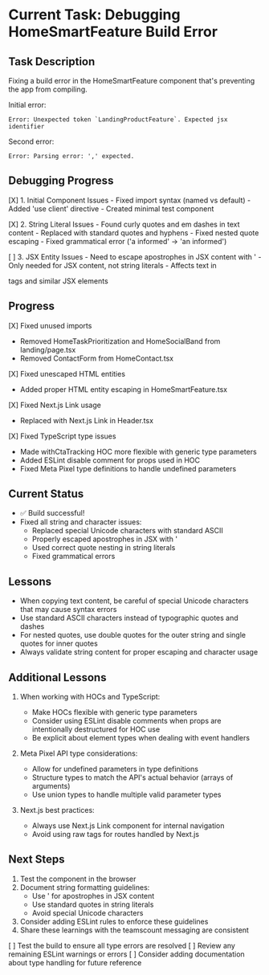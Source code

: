 # Current Task: Debugging HomeSmartFeature Build Error

## Task Description
Fixing a build error in the HomeSmartFeature component that's preventing the app from compiling.

Initial error:
```
Error: Unexpected token `LandingProductFeature`. Expected jsx identifier
```

Second error:
```
Error: Parsing error: ',' expected.
```

## Debugging Progress
[X] 1. Initial Component Issues
    - Fixed import syntax (named vs default)
    - Added 'use client' directive
    - Created minimal test component

[X] 2. String Literal Issues
    - Found curly quotes and em dashes in text content
    - Replaced with standard quotes and hyphens
    - Fixed nested quote escaping
    - Fixed grammatical error ('a informed' -> 'an informed')

[ ] 3. JSX Entity Issues
    - Need to escape apostrophes in JSX content with &apos;
    - Only needed for JSX content, not string literals
    - Affects text in <p> tags and similar JSX elements

## Progress

[X] Fixed unused imports
  - Removed HomeTaskPrioritization and HomeSocialBand from landing/page.tsx
  - Removed ContactForm from HomeContact.tsx

[X] Fixed unescaped HTML entities
  - Added proper HTML entity escaping in HomeSmartFeature.tsx

[X] Fixed Next.js Link usage
  - Replaced <a> with Next.js Link in Header.tsx

[X] Fixed TypeScript type issues
  - Made withCtaTracking HOC more flexible with generic type parameters
  - Added ESLint disable comment for props used in HOC
  - Fixed Meta Pixel type definitions to handle undefined parameters

## Current Status
- ✅ Build successful!
- Fixed all string and character issues:
  - Replaced special Unicode characters with standard ASCII
  - Properly escaped apostrophes in JSX with &apos;
  - Used correct quote nesting in string literals
  - Fixed grammatical errors

## Lessons
- When copying text content, be careful of special Unicode characters that may cause syntax errors
- Use standard ASCII characters instead of typographic quotes and dashes
- For nested quotes, use double quotes for the outer string and single quotes for inner quotes
- Always validate string content for proper escaping and character usage

## Additional Lessons

1. When working with HOCs and TypeScript:
   - Make HOCs flexible with generic type parameters
   - Consider using ESLint disable comments when props are intentionally destructured for HOC use
   - Be explicit about element types when dealing with event handlers

2. Meta Pixel API type considerations:
   - Allow for undefined parameters in type definitions
   - Structure types to match the API's actual behavior (arrays of arguments)
   - Use union types to handle multiple valid parameter types

3. Next.js best practices:
   - Always use Next.js Link component for internal navigation
   - Avoid using raw <a> tags for routes handled by Next.js

## Next Steps
1. Test the component in the browser
2. Document string formatting guidelines:
   - Use &apos; for apostrophes in JSX content
   - Use standard quotes in string literals
   - Avoid special Unicode characters
3. Consider adding ESLint rules to enforce these guidelines
4. Share these learnings with the teamscount messaging are consistent

[ ] Test the build to ensure all type errors are resolved
[ ] Review any remaining ESLint warnings or errors
[ ] Consider adding documentation about type handling for future reference
